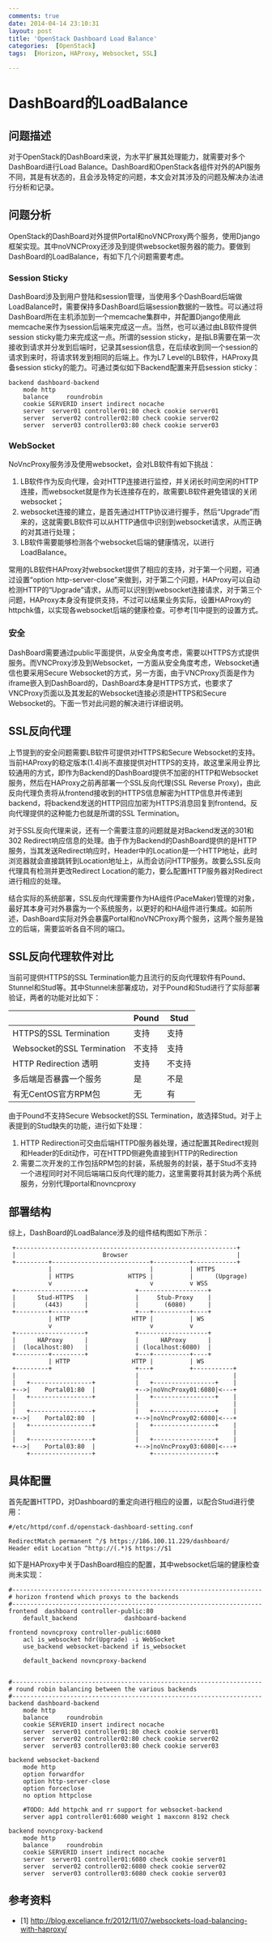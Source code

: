 ```yaml
---
comments: true
date: 2014-04-14 23:10:31
layout: post
title: 'OpenStack Dashboard Load Balance'
categories:  [OpenStack]
tags:  [Horizon, HAProxy, Websocket, SSL]

---
```


# DashBoard的LoadBalance

## 问题描述

对于OpenStack的DashBoard来说，为水平扩展其处理能力，就需要对多个DashBoard进行Load Balance。DashBoard和OpenStack各组件对外的API服务不同，其是有状态的，且会涉及特定的问题，本文会对其涉及的问题及解决办法进行分析和记录。

## 问题分析

OpenStack的DashBoard对外提供Portal和noVNCProxy两个服务，使用Django框架实现。其中noVNCProxy还涉及到提供websocket服务器的能力。要做到DashBoard的LoadBalance，有如下几个问题需要考虑。

### Session Sticky

DashBoard涉及到用户登陆和session管理，当使用多个DashBoard后端做LoadBalance时，需要保持多DashBoard后端session数据的一致性。可以通过将DashBoard所在主机添加到一个memcache集群中，并配置Django使用此memcache来作为session后端来完成这一点。当然，也可以通过由LB软件提供session sticky能力来完成这一点。所谓的session sticky，是指LB需要在第一次接收到请求并分发到后端时，记录其session信息，在后续收到同一个session的请求到来时，将请求转发到相同的后端上。作为L7 Level的LB软件，HAProxy具备session sticky的能力。可通过类似如下Backend配置来开启session sticky：
```
backend dashboard-backend
    mode http
    balance     roundrobin
    cookie SERVERID insert indirect nocache
    server  server01 controller01:80 check cookie server01
    server  server02 controller02:80 check cookie server02
    server  server03 controller03:80 check cookie server03
```

### WebSocket

NoVncProxy服务涉及使用websocket，会对LB软件有如下挑战：

1. LB软件作为反向代理，会对HTTP连接进行监控，并关闭长时间空闲的HTTP连接，而websocket就是作为长连接存在的，故需要LB软件避免错误的关闭websocket；
2. websocket连接的建立，是首先通过HTTP协议进行握手，然后“Upgrade”而来的，这就需要LB软件可以从HTTP通信中识别到websocket请求，从而正确的对其进行处理；
3. LB软件需要能够检测各个websocket后端的健康情况，以进行LoadBalance。

常用的LB软件HAProxy对websocket提供了相应的支持，对于第一个问题，可通过设置“option http-server-close”来做到，对于第二个问题，HAProxy可以自动检测HTTP的“Upgrade”请求，从而可以识别到websocket连接请求，对于第三个问题，HAProxy本身没有提供支持，不过可以结果业务实际，设置HAProxy的httpchk值，以实现各websocket后端的健康检查。可参考[1]中提到的设置方式。

### 安全

DashBoard需要通过public平面提供，从安全角度考虑，需要以HTTPS方式提供服务。而VNCProxy涉及到Websocket，一方面从安全角度考虑，Websocket通信也要采用Secure  Websocket的方式，另一方面，由于VNCProxy页面是作为iframe嵌入到DashBoard的，DashBoard本身是HTTPS方式，也要求了VNCProxy页面以及其发起的Websocket连接必须是HTTPS和Secure Websocket的。下面一节对此问题的解决进行详细说明。

## SSL反向代理

上节提到的安全问题需要LB软件可提供对HTTPS和Secure Websocket的支持。当前HAProxy的稳定版本(1.4)尚不直接提供对HTTPS的支持，故这里采用业界比较通用的方式，即作为Backend的DashBoard提供不加密的HTTP和Websocket服务，然后在HAProxy之前再部署一个SSL反向代理(SSL Reverse Proxy)，由此反向代理负责将从frontend接收到的HTTPS信息解密为HTTP信息并传递到backend，将backend发送的HTTP回应加密为HTTPS消息回复到frontend。反向代理提供的这种能力也就是所谓的SSL Termination。

对于SSL反向代理来说，还有一个需要注意的问题就是对Backend发送的301和302 Redirect响应信息的处理。由于作为Backend的DashBoard提供的是HTTP服务，当其发送Redirect响应时，Header中的Location是一个HTTP地址，此时浏览器就会直接跳转到Location地址上，从而会访问HTTP服务。故要么SSL反向代理具有检测并更改Redirect Location的能力，要么配置HTTP服务器对Redirect进行相应的处理。

结合实际的系统部署，SSL反向代理需要作为HA组件(PaceMaker)管理的对象，最好其本身可对外暴露为一个系统服务，以更好的和HA组件进行集成。如前所述，DashBoard实际对外会暴露Portal和noVNCProxy两个服务，这两个服务是独立的后端，需要监听各自不同的端口。

## SSL反向代理软件对比

当前可提供HTTPS的SSL Termination能力且流行的反向代理软件有Pound、Stunnel和Stud等。其中Stunnel未部署成功，对于Pound和Stud进行了实际部署验证，两者的功能对比如下：


|      | Pound                  | Stud |
| ------------ | --------- | ----------|
| HTTPS的SSL Termination 	| 支持 | 支持 |
| Websocket的SSL Termination	| 不支持 |支持 |
| HTTP Redirection	透明 | 支持	| 不支持 |
| 多后端是否暴露一个服务	| 是 | 不是 |
| 有无CentOS官方RPM包   | 无 | 有 |


由于Pound不支持Secure Websocket的SSL Termination，故选择Stud。对于上表提到的Stud缺失的功能，进行如下处理：

1.	HTTP Redirection可交由后端HTTPD服务器处理，通过配置其Redirect规则和Header的Edit动作，可在HTTPD侧避免直接到HTTP的Redirection
2.	需要二次开发的工作包括RPM包的封装，系统服务的封装，基于Stud不支持一个进程同时对不同后端端口反向代理的能力，这里需要将其封装为两个系统服务，分别代理portal和novncproxy

## 部署结构

综上，DashBoard的LoadBalance涉及的组件结构图如下所示：

```
 +-------------------------------------------------------------+
 |                        Browser                              |
 +---------+---------------------------+----------+------------+
           |                           |          | HTTPS
           | HTTPS               HTTPS |          |      (Upgrage)
           v                           v          v WSS
 +-------------------+             +-------------------+
 |      Stud-HTTPS   |             |     Stub-Proxy    |
 |        (443)      |             |       (6080)      |
 +---------+---------+             +---+----------+----+
           | HTTP                 HTTP |          | WS
           v                           v          v
 +-------------------+             +-------------------+
 |      HAProxy      |             |      HAProxy      |
 |  (localhost:80)   |             | (localhost:6080)  |
 +---------+---------+             +---+----------+----+
           | HTTP                 HTTP |          | WS
 +---------+                       +---+          +-----------+
 |                                 |                          |
 |   +-----------------+           |   +-----------------+    |
 +-->|    Portal01:80  |           +-->|noVncProxy01:6080|<---+
 |   +-----------------+           |   +-----------------+    |
 |                                 |                          |
 |   +-----------------+           |   +-----------------+    |
 +-->|    Portal02:80  |           +-->|noVncProxy02:6080|<---+
 |   +-----------------+           |   +-----------------+    |
 |                                 |                          |
 |   +-----------------+           |   +-----------------+    |
 +-->|    Portal03:80  |           +-->|noVncProxy03:6080|<---+
     +-----------------+               +-----------------+
```


## 具体配置

首先配置HTTPD，对Dashboard的重定向进行相应的设置，以配合Stud进行使用：

```
#/etc/httpd/conf.d/openstack-dashboard-setting.conf

RedirectMatch permanent ^/$ https://186.100.11.229/dashboard/
Header edit Location ^http://(.*)$ https://$1
```

如下是HAProxy中关于DashBoard相应的配置，其中websocket后端的健康检查尚未实现：

```
#---------------------------------------------------------------------
# horizon frontend which proxys to the backends
#---------------------------------------------------------------------
frontend  dashboard controller-public:80
    default_backend             dashboard-backend

frontend novncproxy controller-public:6080
    acl is_websocket hdr(Upgrade) -i WebSocket
    use_backend websocket-backend if is_websocket
	
	default_backend	novncproxy-backend


#---------------------------------------------------------------------
# round robin balancing between the various backends
#---------------------------------------------------------------------
backend dashboard-backend
    mode http
    balance     roundrobin
    cookie SERVERID insert indirect nocache
    server  server01 controller01:80 check cookie server01
    server  server02 controller02:80 check cookie server02
    server  server03 controller03:80 check cookie server03

backend websocket-backend
	mode http
	option forwardfor
	option http-server-close
	option forceclose
	no option httpclose
	
	#TODO: Add httpchk and rr support for websocket-backend
	server app1 controller01:6080 weight 1 maxconn 8192 check

backend novncproxy-backend
	mode http
	balance     roundrobin
    cookie SERVERID insert indirect nocache
    server  server01 controller01:6080 check cookie server01
    server  server02 controller02:6080 check cookie server02
    server  server03 controller03:6080 check cookie server03
```
## 参考资料

* [1] http://blog.exceliance.fr/2012/11/07/websockets-load-balancing-with-haproxy/ 
